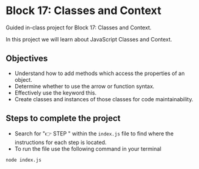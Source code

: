 # Block 17: Classes and Context

Guided in-class project for Block 17: Classes and Context.

In this project we will learn about JavaScript Classes and Context.

## Objectives
* Understand how to add methods which access the properties of an object.
* Determine whether to use the arrow or function syntax.
* Effectively use the keyword this.
* Create classes and instances of those classes for code maintainability.

## Steps to complete the project
* Search for "👉 STEP " within the `index.js` file to find where the instructions for each step is located.
* To run the file use the following command in your terminal
```bash
node index.js
```
